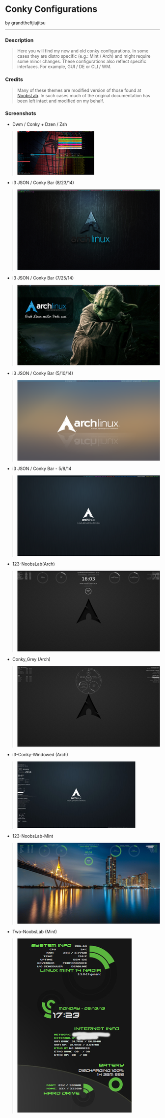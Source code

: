 
Conky Configurations
====================

by grandtheftjiujitsu

---------------------

### Description
> Here you will find my new and old conky configurations.  In some cases they are distro specific (e.g.: Mint / Arch) and might require some minor changes.  These configurations also reflect specific interfaces.  For example, GUI / DE or CLI / WM.

### Credits
> Many of these themes are modified version of those found at [NoobsLab](http://www.noobslab.com/2012/07/conky-collection-for-ubuntulinux.html).  In such cases much of the original documentation has been left intact and modified on my behalf. 

### Screenshots
* Dwm / Conky + Dzen / Zsh
> ![Picture](https://raw.githubusercontent.com/grandtheftjiujitsu/Conky/master/dwm-dzen.png)

* i3 JSON / Conky Bar (8/23/14)
> ![Picture](https://raw.githubusercontent.com/grandtheftjiujitsu/Conky/master/i3JSONbar-20140823.png)

* i3 JSON / Conky Bar (7/25/14)
> ![Picture](https://raw.githubusercontent.com/grandtheftjiujitsu/Conky/master/i3JSONbar-20140725.png)

* i3 JSON / Conky Bar (5/10/14)
> ![Picture](https://raw.githubusercontent.com/grandtheftjiujitsu/Conky/master/i3JSONbar-20140510.png)

* i3 JSON / Conky Bar - 5/8/14
> ![Picture](https://raw.githubusercontent.com/grandtheftjiujitsu/Conky/master/i3JSONbar-20140508.png)

* 123-NoobsLab(Arch)
> ![Picture](https://raw.githubusercontent.com/grandtheftjiujitsu/Conky/master/123-noobslab.jpg)

* Conky_Grey (Arch)
> ![Picture](https://raw.githubusercontent.com/grandtheftjiujitsu/Conky/master/conky_grey.jpg)

* i3-Conky-Windowed (Arch)
> ![Picture](https://raw.githubusercontent.com/grandtheftjiujitsu/Conky/master/i3-conky-windowed.jpg)

* 123-NoobsLab-Mint
> ![Picture](https://raw.githubusercontent.com/grandtheftjiujitsu/Conky/master/123-noobslab-mint.jpg)

* Two-NoobsLab (Mint)
> ![Picture](https://raw.githubusercontent.com/grandtheftjiujitsu/Conky/master/two-noobslab-conky.jpg)
